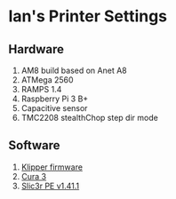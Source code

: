# Ian's Printer Settings

## Hardware

1. AM8 build based on Anet A8
1. ATMega 2560
1. RAMPS 1.4
1. Raspberry Pi 3 B+
1. Capacitive sensor
1. TMC2208 stealthChop step dir mode

## Software
1. [Klipper firmware](https://github.com/KevinOConnor/klipper)
1. [Cura 3](https://ultimaker.com/en/products/ultimaker-cura-software)
1. [Slic3r PE v1.41.1](https://github.com/prusa3d/Slic3r/releases/tag/version_1.41.1)
